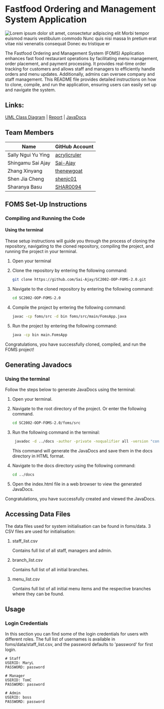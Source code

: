 # Fastfood Ordering and Management System Application

![Lorem ipsum dolor sit amet, consectetur adipiscing elit  Morbi tempor euismod mauris vestibulum commodo  Nunc quis nisi massa  In pretium erat vitae nisi venenatis consequat  Donec eu tristique er](https://github.com/Sai-Ajay/SC2002-OOP-FOMS-2.0/assets/126130422/f2b28504-51cc-4224-ba1b-5a62934ef3d7)

The Fastfood Ordering and Management System (FOMS) Application enhances fast food restaurant operations by facilitating menu management, order placement, and payment processing. It provides real-time order tracking for customers and allows staff and managers to efficiently handle orders and menu updates. Additionally, admins can oversee company and staff management. This README file provides detailed instructions on how to clone, compile, and run the application, ensuring users can easily set up and navigate the system.

## Links: 
[UML Class Diagram](https://github.com/Sai-Ajay/SC2002-OOP-FOMS-2.0/tree/main/foms/umldiagram) | [Report](https://github.com/Sai-Ajay/SC2002-OOP-FOMS-2.0/tree/main/foms/report) | [JavaDocs](https://sai-ajay.github.io/SC2002-OOP-FOMS-2.0/sc2002_foms/module-summary.html)

## Team Members
| Name               | GitHub Account      |
| ------------------ | ------------------- |
| Sally Ngui Yu Ying | [acrylicruler](https://github.com/acrylicruler)   |
| Shingamu Sai Ajay  | [Sai-Ajay](https://github.com/Sai-Ajay)           |
| Zhang Xinyang      | [thenewgoat](https://github.com/thenewgoat)       |
| Shen Jia Cheng     | [shenjc01](https://github.com/shenjc01)           |
| Sharanya Basu      | [SHAR0094](https://github.com/SHAR0094)             |

## FOMS Set-Up Instructions
### Compiling and Running the Code
#### Using the terminal
These setup instructions will guide you through the process of cloning the repository, navigating to the cloned repository, compiling the project, and running the project in your terminal.

1. Open your terminal

2. Clone the repository by entering the following command:
   ```Bash
   git clone https://github.com/Sai-Ajay/SC2002-OOP-FOMS-2.0.git
   ```
3. Navigate to the cloned repository by entering the following command:
   ```Bash
   cd SC2002-OOP-FOMS-2.0
   ```
4. Compile the project by entering the following command:
   ```Bash
   javac -cp foms/src -d bin foms/src/main/FomsApp.java
   ```
5. Run the project by entering the following command:
   ```Bash
   java -cp bin main.FomsApp
   ```
Congratulations, you have successfully cloned, compiled, and run the FOMS project!

## Generating Javadocs
### Using the terminal
Follow the steps below to generate JavaDocs using the terminal:

1. Open your terminal.

2. Navigate to the root directory of the project. Or enter the following command.
   ```Bash
   cd SC2002-OOP-FOMS-2.0/foms/src
   ```
3. Run the following command in the terminal:
   ```Bash
    javadoc -d ../docs -author -private -noqualifier all -version "controllers" "enums" "interfaces" "main" "models" "services" "stores" "test" "utils" "utils.exceptions" "views"
   ```
   This command will generate the JavaDocs and save them in the docs directory in HTML format.

4. Navigate to the docs directory using the following command:
   ```Bash
   cd ../docs
   ```
5. Open the index.html file in a web browser to view the generated JavaDocs.

Congratulations, you have successfully created and viewed the JavaDocs.

## Accessing Data Files
The data files used for system initialisation can be found in foms/data. 3 CSV files are used for initialisation:
   1. staff_list.csv
      <p> Contains full list of all staff, managers and admin.
      
   2. branch_list.csv
      <p> Contains full list of all initial branches.
      
   3. menu_list.csv
      <p> Contains full list of all initial menu items and the respective branches where they can be found.

## Usage
### Login Credentials
In this section you can find some of the login credentials for users with different roles. The full list of usernames is available in foms/data/staff_list.csv, and the password defaults to 'password' for first login.

```
# Staff
USERID: MaryL
PASSWORD: password

# Manager
USERID: TomC
PASSWORD: password

# Admin
USERID: boss
PASSWORD: password
```










